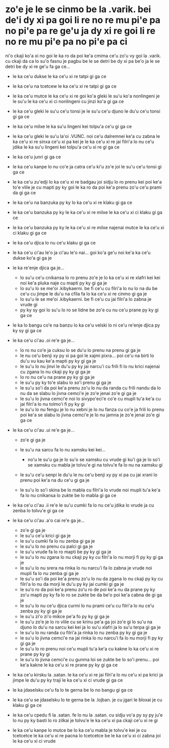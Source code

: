 zo'e je le se cinmo be la .varik. bei de'i dy xi pa goi li re no re mu pi'e pa no pi'e pa re ge'u ja dy xi re goi li re no re mu pi'e pa no pi'e pa ci
======================================================================================================================================================

ni'o ckaji ko'a xi no goi le ka ro da poi ke'a cmima ce'u zo'u vy goi la .varik. cu ckaji da ca lo su'o fasnu je pagbu be le se detri be dy xi pa be'o ja le se detri be dy xi re ge'u fa ga ce...

* le ka ce'u dukse le ka ce'u xi re tatpi gi ga ce
* le ka ce'u na tcetcew le ka ce'u xi re tatpi gi ga ce
* le ka ce'u mutce le ka ce'u xi re goi ko'a gleki le su'u ko'a nonlingeni je le su'u le ka ce'u xi ci nonlingeni cu jinzi ko'a gi ga ce
* le ka ce'u gleki le su'u ce'u tonsi je le su'u ce'u djuno le du'u ce'u tonsi gi ga ce
* le ka ce'u milxe le ka su'u lingeni kei tolpu'a ce'u gi ga ce
* le ka ce'u gleki le su'u la'oi .VUNC. noi ce'u dalremnei ke'a cu zabna le ka ce'u xi re sinxa ce'u xi pa kei je le ka ce'u xi re jai filri'a lo nu ce'u jdika le ka su'u lingeni kei tolpu'a ce'u xi re gi ga ce
* le ka ce'u junri gi ga ce
* le ka ce'u kanpe lo nu co'e ja catra ce'u ki'u zo'e joi le su'u ce'u tonsi gi ga ce
* le ka ce'u zu'edji lo ka ce'u xi re badgau joi sidju lo ro prenu kei poi ke'a to'e vlile je cu mapti py ky goi le ka ro da poi ke'a prenu zo'u ce'u prami da gi ga ce
* le ka ce'u na banzuka py ky lo ka ce'u xi re klaku gi ga ce
* le ka ce'u banzuka py ky le ka ce'u xi re milxe le ka ce'u xi ci klaku gi ga ce
* le ka ce'u banzuka py ky le ka ce'u xi re milxe najenai mutce le ka ce'u xi ci klaku gi ga ce
* le ka ce'u djica lo nu ce'u klaku gi ga ce
* le ka ce'u ci'au le'o ja ci'au le'o nai... goi ko'a ge'u noi ke'a ka ce'u dukse ko'a gi ga je
* le ka re'enje djica ga je...

  * lo su'u ce'u cnikansa lo ro prenu zo'e je lo ka ce'u xi re xlafri kei kei noi ke'a pluka naje cu mapti py ky gi ga je
  * lo su'u lo se me'oi .kibykaerni. be fi ce'u cu filri'a lo nu lo na du be ce'u cu jimpe le du'u na cfila fa lo ka ce'u xi re cinmo gi ga je
  * lo su'u le se me'oi .kibykaerni. be fi ce'u cu jai filri'a lo zabna je vrude gi
  * py ky sy goi lo su'u lo ro se lidne be zo'e cu nu ce'u prane py ky gi ga ce

* le ka lo bangu co'e na banzu lo ka ce'u velski lo ni ce'u re'enje djica py ky sy gi ga ce
* le ka ce'u ci'au .oi re'e ga je...

  * lo ro nu co'e ja cuksu lo se du'u lo prenu na prenu gi ga je
  * le nu ce'u benji xy py xi pa goi le xajmi pixra... poi ce'u na birti lo du'u xu kau ke'a mapti py ky gi ga je
  * le su'u lo nu jinvi le du'u py ky jai narcu'i cu frili fi lo nu krici najenai cu zgana lo nu ckaji py ky gi ga je
  * lo ro nu ce'u na prane py ky gi ga je
  * le su'u py ky to'e slabu lo so'i prenu gi ga je
  * le su'u so'i da poi ke'a prenu zo'u lo nu da randa cu frili nandu da lo nu da se slabu lo jivna cemci'e je zo'e jenai zo'e gi ga je
  * le su'u lo jivna cemci'e noi lo sivypo'eci'e co'e cu mupli tu'a ke'a cu jai filri'a lo nu tolmo'i fi py ky gi
  * le su'u lo nu fengu je lo nu xebni je lo nu fanza cu co'e ja frili lo prenu poi ke'a se slabu lo jivna cemci'e je lo nu jamna je zo'e jenai zo'e gi ga ce

* le ka ce'u ci'au .ui re'e ga je...

  * zo'e gi ga je
  * le su'u na sarcu fa lo nu xamsku kei kei...

    * no'u le su'u ga je lo su'o se xamsku cu vrude gi ku'i ga je lo so'i se xamsku cu mabla je tolvu'e gi na tolvu'e fa lo nu na xamsku gi

  * le su'u ce'u senpi le du'u le nu ce'u benji xy py xi pa cu jai xrani lo prenu poi ke'a na du ce'u gi ga je
  * le su'u lo so'i skina be lo mabla cu filri'a lo vrude noi mupli tu'a ke'a fa lo nu cnikansa lo zukte be lo mabla gi ga ce

* le ka ce'u ci'au .ii re'e le su'u cumki fa lo nu ce'u jdika lo vrude ja cu zenba lo tolvu'e gi ga ce
* le ka ce'u ci'au .a'o cai re'e ga je...

  * zo'e gi ga je
  * le su'u ce'u krici gi ga je
  * le su'u cumki fa lo nu zenba gi ga je
  * le su'u lo no prenu cu palci gi ga je
  * le su'u vrude fa lo ro mapti be py ky gi ga je
  * le su'u lo nu zgana lo nu ckaji py ky cu filri'a lo nu morji fi py ky gi ga je
  * le su'u lo nu srera na rinka lo nu narcu'i fa lo zabna je vrude noi mupli fa lo nu zenba gi ga je
  * le su'u so'i da poi ke'a prenu zo'u lo nu da zgana lo nu ckaji py ky cu filri'a lo nu da morji le du'u py ky jai cumki gi ga je
  * le su'o ro da poi ke'a prenu zo'u ro de poi ke'a nu da prane py ky zo'u mapti py ky fa lo ro se zukte be da be'o poi ke'a cabna de gi ga je
  * le su'u lo nu ce'u djica curmi lo nu prami ce'u cu filri'a lo nu ce'u zenba py ky gi ga je
  * le su'u zi'o zi'o mikce pe'a fo py ky gi ga je
  * le su'u zo'e je lo ro vlile cu se krinu pe'a ga joi zo'e gi lo su'u na djuno lo du'u na sarcu kei kei ja lo su'u xlafri ja lo su'u terpa gi ga je
  * le su'u lo nu randa cu filri'a ja rinka lo nu zenba py ky gi ga je
  * le su'u lo jivna cemci'e na jai rinka lo nu narcu'i fa lo nu morji fi py ky gi ga je
  * le su'u lo ro prenu noi ce'u mupli tu'a ke'a cu kakne lo ka ce'u xi re prane py ky gi
  * le su'u lo jivna cemci'e cu gunma loi se zukte be lo so'i prenu... poi ke'a kakne le ka ce'u xi re prane py ky gi ga ce

* le ka ce'u kirsku la .satan. le ka ce'u xi re jai filri'a lo nu ce'u xi pa krici ja jimpe le du'u py ky traji le ka ce'u xi ci vrude gi ga ce
* le ka jdaselsku ce'u fa lo te gerna be lo no bangu gi ga ce
* le ka ce'u se jdaselsku lo te gerna be la .lojban. je cu jgari le bloxai je cu klaku gi ga ce
* le ka ce'u cpedu fi la .satan. fe lo nu la .satan. cu sidju vo'a py sy py ju'e lo nu py ky basti lo ro zilkai je tolvu'e le ka ce'u xi pa ckaji ce'u xi re gi
* le ka ce'u kanpe lo mutce be lo ka ce'u mabla je tolvu'e kei je cu tcetcetce le ka ce'u xi re pacna lo tcetcetce be le ka ce'u xi ci zabna joi le ka ce'u xi ci vrude
